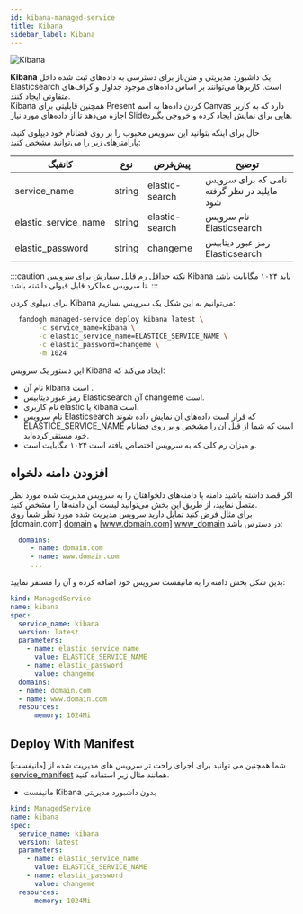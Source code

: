 ```yaml
---
id: kibana-managed-service
title: Kibana
sidebar_label: Kibana 
---
```


![Kibana](/img/docs/kibana-managed-service.svg "Kibana")

**Kibana** یک داشبورد مدیریتی و متن‌باز برای دسترسی به داده‌های ثبت شده داخل Elasticsearch است. کاربرها می‌توانند بر اساس داده‌های موجود جداول و گراف‌های متفاوتی ایجاد کنند.<br/>
Kibana همچنین قابلیتی برای Present کردن داده‌ها به اسم Canvas دارد که به کاربر اجازه می‌دهد تا از داده‌های مورد نیاز Slideهایی برای نمایش ایجاد کرده و خروجی بگیرد.<br/>

حال برای اینکه بتوانید این سرویس محبوب را بر روی فضانام خود دیپلوی کنید، پارامتر‌های زیر را می‌توانید مشخص کنید:

|کانفیگ|نوع|پیش‌فرض|توضیح|
|---	|---	|---	|---	|
|service_name| string| elastic-search| نامی که برای سرویس مایلید در نظر گرفته شود|
|elastic_service_name| string| elastic-search | نام سرویس Elasticsearch |
|elastic_password| string| changeme| رمز عبور دیتابیس Elasticsearch |

:::caution نکته
حداقل رم قابل سفارش برای سرویس Kibana باید ۱۰۲۴ مگابایت باشد تا سرویس عملکرد قابل قبولی داشته باشد.
:::

برای دیپلوی کردن Kibana می‌توانیم به این شکل یک سرویس بسازیم:

```bash
  fandogh managed-service deploy kibana latest \
       -c service_name=kibana \
       -c elastic_service_name=ELASTICE_SERVICE_NAME \
       -c elastic_password=changeme \
       -m 1024
```

این دستور یک سرویس Kibana ایجاد می‌کند که:
- نام آن kibana است .
- رمز عبور دیتابیس Elasticsearch آن changeme است.
- نام کاربری elastic یا kibana است.
- نام سرویس Elasticsearch که قرار است داده‌های آن نمایش داده شوند ELASTICE_SERVICE_NAME است که شما از قبل آن را مشخص و بر روی فضانام خود مستقر کرده‌اید.
- و میزان رم کلی که به سرویس اختصاص یافته است ۱۰۲۴ مگابایت است.

## افزودن دامنه دلخواه
اگر قصد داشته باشید دامنه یا دامنه‌های دلخواهتان را به سرویس مدیریت شده مورد نظر متصل نمایید، از طریق این بخش می‌توانید لیست این دامنه‌ها را مشخص کنید.<br/>
برای مثال فرض کنید تمایل دارید سرویس مدیریت شده مورد نظر شما روی  [domain.com] [domain]  و  [www.domain.com] [www_domain]  در دسترس باشد:

```yaml
  domains:
     - name: domain.com
     - name: www.domain.com
     ...
```

بدین شکل بخش دامنه را به مانیفست سرویس خود اضافه کرده و آن را مستقر نمایید:

```yaml title="kibana_deployment.yml"
kind: ManagedService
name: kibana
spec:
  service_name: kibana
  version: latest
  parameters:
    - name: elastic_service_name
      value: ELASTICE_SERVICE_NAME
    - name: elastic_password
      value: changeme
  domains:
  - name: domain.com
  - name: www.domain.com
  resources:
      memory: 1024Mi
```

## Deploy With Manifest
  
شما همچنین می توانید برای اجرای راحت تر سرویس های مدیریت شده از [مانیفست] [service_manifest] همانند مثال زیر استفاده کنید.

- مانیفست Kibana بدون داشبورد مدیریتی

```yaml title="kibana_deployment.yml"
kind: ManagedService
name: kibana
spec:
  service_name: kibana
  version: latest
  parameters:
    - name: elastic_service_name
      value: ELASTICE_SERVICE_NAME
    - name: elastic_password
      value: changeme
  resources:
      memory: 1024Mi
```

[dedicated_volume]: /docs/volumes/dedicated-volume
[www_domain]: http://www.domain.com
[domain]: http://domain.com
[service_manifest]: /docs/services/service-manifest